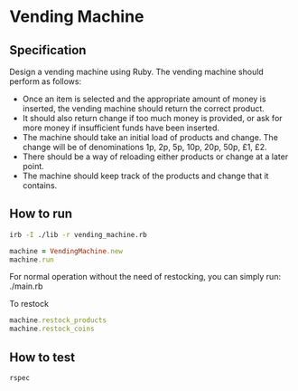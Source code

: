 # Vending Machine

## Specification
Design a vending machine using Ruby. The vending machine should perform as follows:
* Once an item is selected and the appropriate amount of money is inserted, the vending machine should return the correct product.
* It should also return change if too much money is provided, or ask for more money if insufficient funds have been inserted.
* The machine should take an initial load of products and change. The change will be of denominations 1p, 2p, 5p, 10p, 20p, 50p, £1, £2.
* There should be a way of reloading either products or change at a later point.
* The machine should keep track of the products and change that it contains.

## How to run
```bash
irb -I ./lib -r vending_machine.rb
```
```ruby
machine = VendingMachine.new
machine.run
```
For normal operation without the need of restocking, you can simply run: ./main.rb

To restock
```ruby
machine.restock_products
machine.restock_coins
```

## How to test
```bash
rspec
```
 